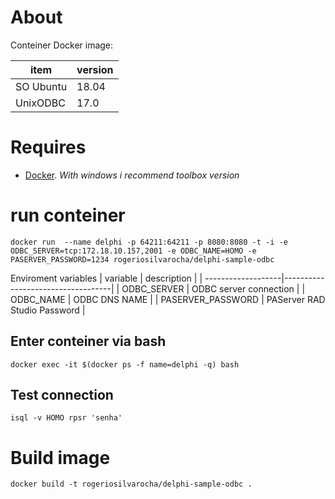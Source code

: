 # About
Conteiner Docker image:

| item        | version |
| ------------|---------|
| SO Ubuntu   | 18.04   |
| UnixODBC    | 17.0    |

# Requires
- [Docker](https://docs.docker.com/install/). *With windows i recommend toolbox version*

# run conteiner
```docker run  --name delphi -p 64211:64211 -p 8080:8080 -t -i -e ODBC_SERVER=tcp:172.18.10.157,2001 -e ODBC_NAME=HOMO -e PASERVER_PASSWORD=1234 rogeriosilvarocha/delphi-sample-odbc```

Enviroment variables
| variable           | description                       |
| -------------------|-----------------------------------|
| ODBC_SERVER        | ODBC server connection            |
| ODBC_NAME          | ODBC DNS NAME                     |
| PASERVER_PASSWORD   | PAServer RAD Studio Password     |


## Enter conteiner via bash
```docker exec -it $(docker ps -f name=delphi -q) bash```

## Test connection
```isql -v HOMO rpsr 'senha'```

# Build image
```docker build -t rogeriosilvarocha/delphi-sample-odbc .```
